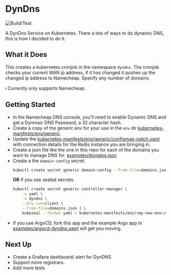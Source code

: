 # DynDns
![Build/Test](https://github.com/politeauthority/dyndns/actions/workflows/build-test.yaml/badge.svg)

A DynDns Service on Kubernetes. There a lots of ways to do dynamic DNS, this is how I decided to do
it.

## What it Does
This creates a kubernetes cronjob in the namespace `dyndns`. The cronjob checks your current WAN ip
address, if it has changed it pushes up the changed ip address to Namecheap. Specify any number of
domains.

ℹ️ Currently only supports Namecheap.

## Getting Started
 - In the Namecheap DNS console, you'll need to enable Dynamic DNS and get a Dynmaic DNS Password, a 32 character hash.
 - Create a copy of the generic env for your use in the `env` dir [kubernetes-manifests/env/generic](kubernetes-manifests/env/generic).
 - Update the [kubernetes-manifests/env/generic/configmap-patch.yaml](kubernetes-manifests/env/generic/configmap-patch.yaml) with connection details for the Redis instance you are bringing in.
 - Create a json file like the one in this repo for each of the domains you want to manage DNS for. [examples/domains.json](example/domains.json)
 - Create a the `domain-config` secret.
    ```bash
    kubectl create secret generic domain-config --from-file=domains.json
    ```
    **OR** if you use sealed secrets.
    ```bash
    kubectl create secret generic controller-manager \
        -o yaml \
        -n dyndns \
        --dry-run=client \
        --from-file=domains.json | \
        kubeseal --format yaml > kubernetes-manifests/env/<my-new-env>/sealed-secret-domains.yaml
    ```
  - If you use ArgoCD, fork this app and the example Argo app in [examples/argocd-dyndns.yaml](examples/argocd-dyndns.yaml) will get you moving.

## Next Up
 - Create a Grafana dashboard/ alert for DynDNS
 - Support more registrars.
 - Add more tests
